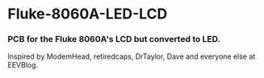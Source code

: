 # Fluke-8060A-LED-LCD
### PCB for the Fluke 8060A's LCD but converted to LED.
Inspired by ModemHead, retiredcaps, DrTaylor, Dave and everyone else at EEVBlog.
